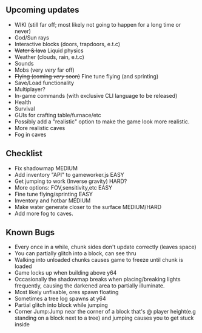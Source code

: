## Upcoming updates
- WIKI (still far off; most likely not going to happen for a long time or never)
- God/Sun rays
- Interactive blocks (doors, trapdoors, e.t.c)
- ~~Water & lava~~ Liquid physics
- Weather (clouds, rain, e.t.c)
- Sounds
- Mobs (very *very* far off)
- ~~Flying (coming *very* soon)~~ Fine tune flying (and sprinting)
- Save/Load functionality  
- Multiplayer?  
- In-game commands (with exclusive CLI language to be released)
- Health
- Survival
- GUIs for crafting table/furnace/etc
- Possibly add a "realistic" option to make the game look more realistic.
- More realistic caves
- Fog in caves

## Checklist  
 - Fix shadowmap MEDIUM   
 - Add inventory "API" to gameworker.js EASY  
 - Get jumping to work (Inverse gravity) HARD?  
 - More options: FOV,sensitivity,etc EASY
 - Fine tune flying/sprinting EASY
 - Inventory and hotbar MEDIUM
 - Make water generate closer to the surface MEDIUM/HARD
 - Add more fog to caves.


## Known Bugs  
 - Every once in a while, chunk sides don't update correctly (leaves space)  
 - You can partially glitch into a block, can see thru  
 - Walking into unloaded chunks causes game to freeze until chunk is loaded  
 - Game locks up when building above y64
 - Occasionally the shadowmap breaks when placing/breaking lights frequently, causing the darkened area to partially illuminate.  
 - Most likely unfixable, ores spawn floating  
 - Sometimes a tree log spawns at y64  
 - Partial glitch into block while jumping
 - Corner Jump:Jump near the corner of a block that's @ player height(e.g standing on a block next to a tree) and jumping causes you to get stuck inside
